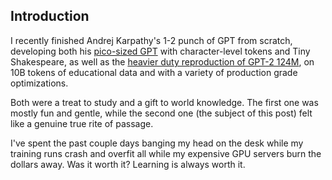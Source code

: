 ## Introduction

I recently finished Andrej Karpathy's 1-2 punch of GPT from scratch, developing both his [pico-sized GPT](https://www.youtube.com/watch?v=kCc8FmEb1nY) with character-level tokens and Tiny Shakespeare, as well as the [heavier duty reproduction of GPT-2 124M](https://www.youtube.com/watch?v=l8pRSuU81PU&t=13511s), on 10B tokens of educational data and with a variety of production grade optimizations.

Both were a treat to study and a gift to world knowledge. The first one was mostly fun and gentle, while the second one (the subject of this post) felt like a genuine true rite of passage.

I've spent the past couple days banging my head on the desk while my training runs crash and overfit all while my expensive GPU servers burn the dollars away. Was it worth it? Learning is always worth it.
